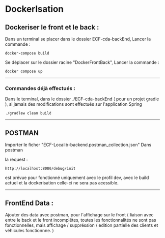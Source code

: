 # DockerIsation

## Dockeriser le front et le back :

Dans un terminal se placer dans le dossier ECF-cda-backEnd,
Lancer la commande :

```
docker-compose build
```

Se déplacer sur le dossier racine "DockerFrontBack",
Lancer la commande :

```
docker compose up
```

---

### Commandes déjà effectués :

Dans le terminal, dans le dossier ./ECF-cda-backEnd ( pour un projet gradle ),
si jamais des modifications sont effectués sur l'application Spring

```
./gradlew clean build
```

---

## POSTMAN

Importer le ficher
"ECF-Localib-backend.postman_collection.json"
Dans postman

la request :

```
http://localhost:8080/debug/init
```

est prévue pour fonctionné uniquement avec le profil dev, avec le build actuel et la dockerisation celle-ci ne sera pas acessible.

---

## FrontEnd Data :

Ajouter des data avec postman, pour l'affichage sur le front
( liaison avec entre le back et le front incomplêtes, toutes les fonctionnalités ne sont pas fonctionnelles, mais affichage / suppréssion / edition partielle des clients et véhicules fonctionnne. )
